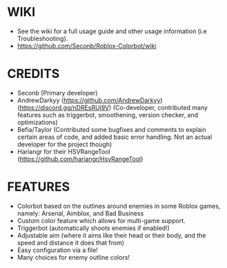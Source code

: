 # WIKI
- See the wiki for a full usage guide and other usage information (i.e Troubleshooting).
- https://github.com/Seconb/Roblox-Colorbot/wiki

# CREDITS

- Seconb (Primary developer)
- AndrewDarkyy (https://github.com/AndrewDarkyy) (https://discord.gg/nDREsRUj9V) (Co-developer, contributed many features such as triggerbot, smoothening, version checker, and optimizations)
- Befia/Taylor (Contributed some bugfixes and comments to explain certain areas of code, and added basic error handling. Not an actual developer for the project though)
- Hariangr for their HSVRangeTool (https://github.com/hariangr/HsvRangeTool)

# FEATURES

- Colorbot based on the outlines around enemies in some Roblox games, namely: Arsenal, Aimblox, and Bad Business
- Custom color feature which allows for multi-game support.
- Triggerbot (automatically shoots enemies if enabled!)
- Adjustable aim (where it aims like their head or their body, and the speed and distance it does that from)
- Easy configuration via a file!
- Many choices for enemy outline colors!
